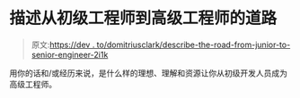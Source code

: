 # 描述从初级工程师到高级工程师的道路

> 原文:[https://dev . to/domitriusclark/describe-the-road-from-junior-to-senior-engineer-2i1k](https://dev.to/domitriusclark/describe-the-road-from-junior-to-senior-engineer-------------2i1k)

用你的话和/或经历来说，是什么样的理想、理解和资源让你从初级开发人员成为高级工程师。